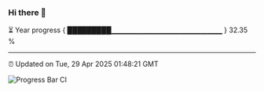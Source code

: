 ### Hi there 👋

⏳ Year progress { █████████▁▁▁▁▁▁▁▁▁▁▁▁▁▁▁▁▁▁▁▁▁ } 32.35 %

---

⏰ Updated on Tue, 29 Apr 2025 01:48:21 GMT

![Progress Bar CI](https://github.com/liununu/liununu/workflows/Progress%20Bar%20CI/badge.svg)
